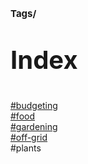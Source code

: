 # <p style='font-size: 15px;'>Tags/</p>
# <p style='font-size: 40px;'>Index</p>

<a href='tag-budgeting.html'>#budgeting</a>\
<a href='tag-food.html'>#food</a>\
<a href='tag-gardening.html'>#gardening</a>\
<a href='tag-off-grid.html'>#off-grid</a>\
 #plants
